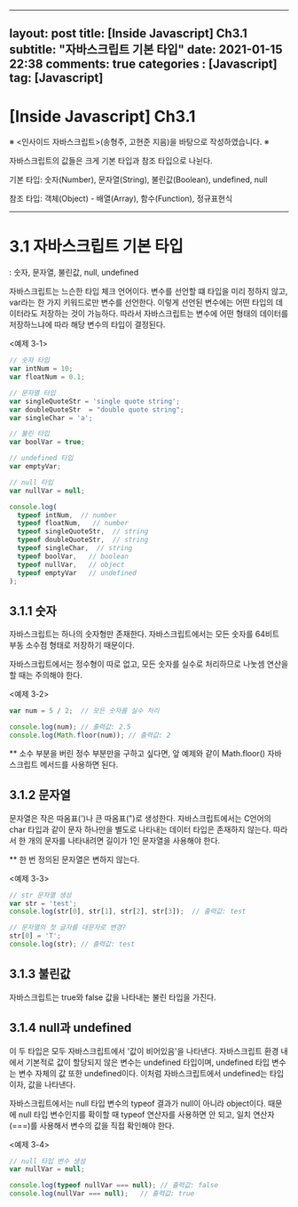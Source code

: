 
---
layout: post
title: [Inside Javascript] Ch3.1
subtitle: "자바스크립트 기본 타입"
date: 2021-01-15 22:38
comments: true
categories : [Javascript]
tag: [Javascript]
---

# [Inside Javascript] Ch3.1

※ <인사이드 자바스크립트>(송형주, 고현준 지음)을 바탕으로 작성하였습니다. ※

자바스크립트의 값들은 크게 기본 타입과 참조 타입으로 나뉜다. 

기본 타입: 숫자(Number), 문자열(String), 불린값(Boolean), undefined, null

참조 타입: 객체(Object) - 배열(Array), 함수(Function), 정규표현식

---


# 3.1 자바스크립트 기본 타입

: 숫자, 문자열, 불린값, null, undefined

자바스크립트는 느슨한 타입 체크 언어이다. 변수를 선언할 떄 타입을 미리 정하지 않고, var라는 한 가지 키워드로만 변수를 선언한다. 이렇게 선언된 변수에는 어떤 타입의 데이터라도 저장하는 것이 가능하다. 따라서 자바스크립트는 변수에 어떤 형태의 데이터를 저장하느냐에 따라 해당 변수의 타입이 결정된다.

<예제 3-1>

```jsx
// 숫자 타입
var intNum = 10;
var floatNum = 0.1;

// 문자열 타입
var singleQuoteStr = 'single quote string';
var doubleQuoteStr  = "double quote string";
var singleChar = 'a';

// 불린 타입
var boolVar = true;

// undefined 타입
var emptyVar;

// null 타입
var nullVar = null;

console.log(
  typeof intNum,  // number
  typeof floatNum,   // number
  typeof singleQuoteStr,  // string
  typeof doubleQuoteStr,  // string
  typeof singleChar,  // string
  typeof boolVar,   // boolean
  typeof nullVar,   // object
  typeof emptyVar   // undefined
);
```


## 3.1.1 숫자

자바스크립트는 하나의 숫자형만 존재한다. 자바스크립트에서는 모든 숫자를 64비트 부동 소수점 형태로 저장하기 때문이다.

자바스크립트에서는 정수형이 따로 없고, 모든 숫자를 실수로 처리하므로 나눗셈 연산을 할 때는 주의해야 한다.

<예제 3-2>

```jsx
var num = 5 / 2;  // 모든 숫자를 실수 처리

console.log(num); // 출력값: 2.5
console.log(Math.floor(num)); // 출력값: 2
```

** 소수 부분을 버린 정수 부분만을 구하고 싶다면, 앞 예제와 같이 Math.floor() 자바스크립트 메서드를 사용하면 된다.


## 3.1.2 문자열

문자열은 작은 따옴표(')나 큰 따옴표(")로 생성한다. 자바스크립트에서는 C언어의 char 타입과 같이 문자 하나만을 별도로 나타내는 데이터 타입은 존재하지 않는다. 따라서 한 개의 문자를 나타내려면 길이가 1인 문자열을 사용해야 한다.

** 한 번 정의된 문자열은 변하지 않는다.

<예제 3-3>

```jsx
// str 문자열 생성
var str = 'test';
console.log(str[0], str[1], str[2], str[3]);  // 출력값: test

// 문자열의 첫 글자를 대문자로 변경?
str[0] = 'T';
console.log(str); // 출력값: test
```


## 3.1.3 불린값

자바스크립트는 true와 false 값을 나타내는 불린 타입을 가진다. 

## 3.1.4 null과 undefined

이 두 타입은 모두 자바스크립트에서 '값이 비어있음'을 나타낸다. 자바스크립트 환경 내에서 기본적로 값이 할당되지 않은 변수는 undefined 타입이며, undefined 타입 변수는 변수 자체의 값 또한 undefined이다. 이처럼 자바스크립트에서 undefined는 타입이자, 값을 나타낸다. 

자바스크립트에서는 null 타입 변수의 typeof 결과가 null이 아니라 object이다. 때문에 null 타입 변수인지를 확이할 때 typeof 연산자를 사용하면 안 되고, 일치 연산자(===)를 사용해서 변수의 값을 직접 확인해야 한다.

<예제 3-4>

```jsx
// null 타입 변수 생성
var nullVar = null;

console.log(typeof nullVar === null); // 출력값: false
console.log(nullVar === null);   // 출력값: true
```